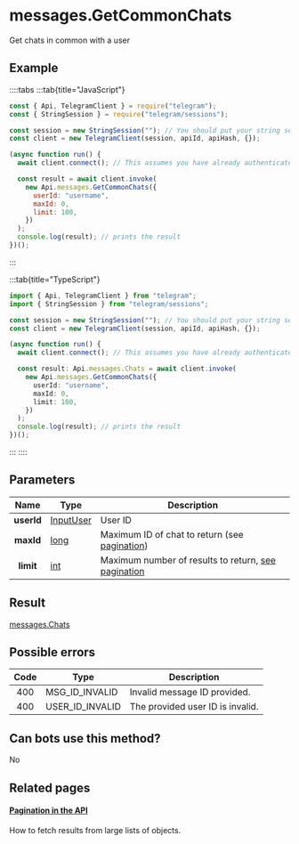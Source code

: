 # messages.GetCommonChats

Get chats in common with a user

## Example

::::tabs
:::tab{title="JavaScript"}

```js
const { Api, TelegramClient } = require("telegram");
const { StringSession } = require("telegram/sessions");

const session = new StringSession(""); // You should put your string session here
const client = new TelegramClient(session, apiId, apiHash, {});

(async function run() {
  await client.connect(); // This assumes you have already authenticated with .start()

  const result = await client.invoke(
    new Api.messages.GetCommonChats({
      userId: "username",
      maxId: 0,
      limit: 100,
    })
  );
  console.log(result); // prints the result
})();
```

:::

:::tab{title="TypeScript"}

```ts
import { Api, TelegramClient } from "telegram";
import { StringSession } from "telegram/sessions";

const session = new StringSession(""); // You should put your string session here
const client = new TelegramClient(session, apiId, apiHash, {});

(async function run() {
  await client.connect(); // This assumes you have already authenticated with .start()

  const result: Api.messages.Chats = await client.invoke(
    new Api.messages.GetCommonChats({
      userId: "username",
      maxId: 0,
      limit: 100,
    })
  );
  console.log(result); // prints the result
})();
```

:::
::::

## Parameters

|    Name    | Type                                                  | Description                                                                                  |
| :--------: | ----------------------------------------------------- | -------------------------------------------------------------------------------------------- |
| **userId** | [InputUser](https://core.telegram.org/type/InputUser) | User ID                                                                                      |
| **maxId**  | [long](https://core.telegram.org/type/long)           | Maximum ID of chat to return (see [pagination](https://core.telegram.org/api/offsets))       |
| **limit**  | [int](https://core.telegram.org/type/int)             | Maximum number of results to return, [see pagination](https://core.telegram.org/api/offsets) |

## Result

[messages.Chats](https://core.telegram.org/type/messages.Chats)

## Possible errors

| Code | Type            | Description                      |
| :--: | --------------- | -------------------------------- |
| 400  | MSG_ID_INVALID  | Invalid message ID provided.     |
| 400  | USER_ID_INVALID | The provided user ID is invalid. |

## Can bots use this method?

No

## Related pages

#### [Pagination in the API](https://core.telegram.org/api/offsets)

How to fetch results from large lists of objects.
